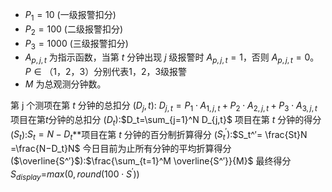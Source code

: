 * $P_1 = 10$ (一级报警扣分)
* $P_2 = 100$ (二级报警扣分)
* $P_3 = 1000$ (三级报警扣分)
* $A_{p,j,t}$ 为指示函数，当第 $t$ 分钟出现 $j$ 级报警时 $A_{p,j,t}=1$，否则 $A_{p,j,t}=0$。$P\in（1，2，3）$分别代表1，2，3级报警
* $M$ 为总观测分钟数。

第 j 个测项在第 $t$ 分钟的总扣分 ($D_j,t$​):
$D_{j,t}=P_1 \cdot A_{1,j,t} + P_2 \cdot A_{2,j,t} + P_3 \cdot A_{3,j,t}$
项目在第$t$分钟的总扣分 ($D_t$​):$D_t=\sum_{j=1}^N D_{j,t}$
项目在第 $t$ 分钟的得分 ($S_t$​):$S_t​=N−D_t​$
**项目在第 $t$ 分钟的百分制折算得分 ($S^′_t​$):$S_t^′​= \frac{St}N​​=\frac{N−D_t}N​​$
今日目前为止所有分钟的平均折算得分 ($\overline{S^′}$):$\frac{\sum_{t=1}^M \overline{S^′}}{M}$
最终得分$S_{display}$=$max(0,round(100⋅S^′))$